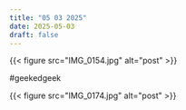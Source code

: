 ```yaml
---
title: "05 03 2025"
date: 2025-05-03
draft: false
---
```


{{< figure src="IMG_0154.jpg" alt="post" >}}  



#geekedgeek

{{< figure src="IMG_0174.jpg" alt="post" >}}  


<div class="figure-row">
</div>